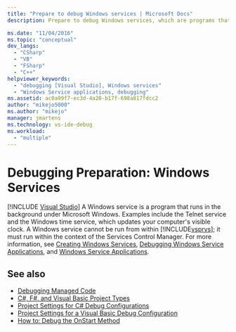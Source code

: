 ```yaml
---
title: "Prepare to debug Windows services | Microsoft Docs"
description: Prepare to debug Windows services, which are programs that run in the background under Windows, in Visual Studio.

ms.date: "11/04/2016"
ms.topic: "conceptual"
dev_langs:
  - "CSharp"
  - "VB"
  - "FSharp"
  - "C++"
helpviewer_keywords:
  - "debugging [Visual Studio], Windows services"
  - "Windows Service applications, debugging"
ms.assetid: ac0a99f7-ec3d-4a20-b17f-698a817fdcc2
author: "mikejo5000"
ms.author: "mikejo"
manager: jmartens
ms.technology: vs-ide-debug
ms.workload:
  - "multiple"
---
```

# Debugging Preparation: Windows Services

 [!INCLUDE [Visual Studio](~/includes/applies-to-version/vs-windows-only.md)]
A Windows service is a program that runs in the background under Microsoft Windows. Examples include the Telnet service and the Windows time service, which updates your computer's visible clock. A Windows service cannot be run from within [!INCLUDE[vsprvs](../code-quality/includes/vsprvs_md.md)]; it must run within the context of the Services Control Manager. For more information, see [Creating Windows Services](/dotnet/framework/windows-services/how-to-create-windows-services), [Debugging Windows Service Applications](/dotnet/framework/windows-services/how-to-debug-windows-service-applications), and [Windows Service Applications](/dotnet/framework/windows-services/index).

## See also
- [Debugging Managed Code](../debugger/debugging-managed-code.md)
- [C#, F#, and Visual Basic Project Types](../debugger/debugging-preparation-csharp-f-hash-and-visual-basic-project-types.md)
- [Project Settings for  C# Debug Configurations](../debugger/project-settings-for-csharp-debug-configurations.md)
- [Project Settings for a Visual Basic Debug Configuration](../debugger/project-settings-for-a-visual-basic-debug-configuration.md)
- [How to: Debug the OnStart Method](../debugger/how-to-debug-the-onstart-method.md)